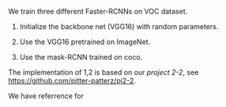 We train three different Faster-RCNNs on VOC dataset.

1. Initialize the backbone net (VGG16) with random parameters.

2. Use the VGG16 pretrained on ImageNet.

3. Use the mask-RCNN trained on coco.

The implementation of 1,2 is based on our *project 2-2*, see https://github.com/pitter-patterz/pj2-2.

We have referrence for

